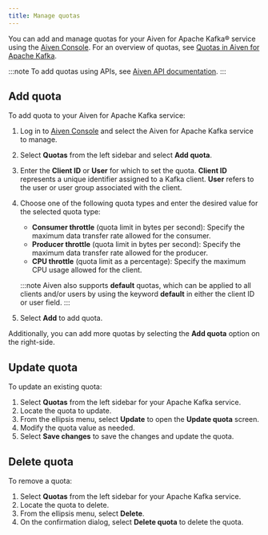 ```yaml
---
title: Manage quotas
---
```


You can add and manage quotas for your Aiven for Apache Kafka® service using the [Aiven Console](https://console.aiven.io/).
For an overview of quotas, see [Quotas in Aiven for Apache Kafka](/docs/products/kafka/concepts/kafka-quotas).

:::note
To add quotas using APIs, see [Aiven API
documentation](https://api.aiven.io/doc/).
:::

## Add quota

To add quota to your Aiven for Apache Kafka service:

1.  Log in to [Aiven Console](https://console.aiven.io/) and select the
    Aiven for Apache Kafka service to manage.

1.  Select **Quotas** from the left sidebar and select **Add quota**.

1.  Enter the **Client ID** or **User** for which to set the
    quota. **Client ID** represents a unique identifier assigned to a
    Kafka client. **User** refers to the user or user group
    associated with the client.

1.  Choose one of the following quota types and enter the desired value
    for the selected quota type:

    -   **Consumer throttle** (quota limit in bytes per second): Specify
        the maximum data transfer rate allowed for the consumer.
    -   **Producer throttle** (quota limit in bytes per second): Specify
        the maximum data transfer rate allowed for the producer.
    -   **CPU throttle** (quota limit as a percentage): Specify the
        maximum CPU usage allowed for the client.

    :::note
    Aiven also supports **default** quotas, which can be applied to all
    clients and/or users by using the keyword **default** in either the
    client ID or user field.
    :::

1.  Select **Add** to add quota.

Additionally, you can add more quotas by selecting the **Add quota**
option on the right-side.

## Update quota

To update an existing quota:

1.  Select **Quotas** from the left sidebar for your Apache Kafka
    service.
1.  Locate the quota to update.
1.  From the ellipsis menu, select **Update** to open the **Update
    quota** screen.
1.  Modify the quota value as needed.
1.  Select **Save changes** to save the changes and update the quota.

## Delete quota

To remove a quota:

1.  Select **Quotas** from the left sidebar for your Apache Kafka
    service.
1.  Locate the quota to delete.
1.  From the ellipsis menu, select **Delete**.
1.  On the confirmation dialog, select **Delete quota** to delete the
    quota.
